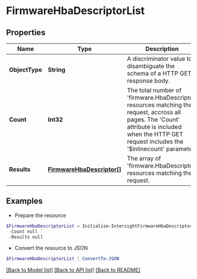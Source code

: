 # FirmwareHbaDescriptorList
## Properties

Name | Type | Description | Notes
------------ | ------------- | ------------- | -------------
**ObjectType** | **String** | A discriminator value to disambiguate the schema of a HTTP GET response body. | 
**Count** | **Int32** | The total number of &#39;firmware.HbaDescriptor&#39; resources matching the request, accross all pages. The &#39;Count&#39; attribute is included when the HTTP GET request includes the &#39;$inlinecount&#39; parameter. | [optional] 
**Results** | [**FirmwareHbaDescriptor[]**](FirmwareHbaDescriptor.md) | The array of &#39;firmware.HbaDescriptor&#39; resources matching the request. | [optional] 

## Examples

- Prepare the resource
```powershell
$FirmwareHbaDescriptorList = Initialize-IntersightFirmwareHbaDescriptorList  -ObjectType null `
 -Count null `
 -Results null
```

- Convert the resource to JSON
```powershell
$FirmwareHbaDescriptorList | ConvertTo-JSON
```

[[Back to Model list]](../README.md#documentation-for-models) [[Back to API list]](../README.md#documentation-for-api-endpoints) [[Back to README]](../README.md)

